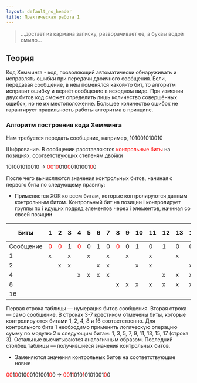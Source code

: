 ```yaml
---
layout: default_no_header
title: Практическая работа 1
---
```


> ...достает из кармана записку, разворачивает ее, а буквы водой смыло...

## Теория

Код Хемминга - код, позволяющий автоматически обнаруживать и исправлять ошибки при передачи двоичного сообщения. Если, передавая сообщение, в нём поменялся какой-то бит, то алгоритм исправит ошибку и вернёт сообщение в исходном виде. При измении двух битов код сможет определить лишь количество совершённых ошибок, но не их местоположение. Большее количество ошибок не гарантирует правильность работы алгоритма в принципе.

### Алгоритм построения кода Хемминга
Нам требуется передать сообщение, например,
101001010010

Шифрование.
В сообщении расставляются <span style="color:red">контрольные биты</span> на позициях, соответствующих степеням двойки

101001010010 -> <span style="color:red">0</span><span style="color:red">0</span>1<span style="color:red">0</span>010<span style="color:red">0</span>0101001<span style="color:red">0</span>0

После чего вычисляются значения контрольных битов, начиная с первого бита по следующему правилу:
- Применяется XOR ко всем битам, которые контролируются данным контрольным битом. Контрольный бит на позиции i контролирует группы по i идущих подряд элементов через i элементов, начиная со своей позиции

| Биты     | 1   | 2   | 3   | 4   | 5   | 6   | 7   | 8   | 9   | 10  | 11  | 12  | 13  | 14  | 15  | 16  | 17  | Контр. бит |
|----------|-----|-----|-----|-----|-----|-----|-----|-----|-----|-----|-----|-----|-----|-----|-----|-----|-----|------------|
| Сообщение| <span style="color:red">0</span> | <span style="color:red">0</span> | 1   | <span style="color:red">0</span> | 0   | 1   | 0   | <span style="color:red">0</span> | 0   | 1   | 0   | 1   | 0   | 0   | 1   | <span style="color:red">0</span> | 0   | -          |
| 1 | x  |     | x  |     | x  |     | x  |     | x  |     | x  |     | x  |     | x  |     | x  | <span style="color:red">0</span>          |
| 2 |     | x  | x  |     |     | x  | x  |     |     | x  | x  |     |     | x  | x  |     |     | <span style="color:red">0</span>          |
| 4 |     |     |     | x  | x  | x  | x  |     |     |     |     | x  | x  | x  | x  |     |     | <span style="color:red">1</span>          |
| 8 |     |     |     |     |     |     |     | x  | x  | x  | x  | x  | x  | x  | x  |     |     | <span style="color:red">1</span>          |
| 16|     |     |     |     |     |     |     |     |     |     |     |     |     |     |     | x  | x  | <span style="color:red">0</span>          |

Первая строка таблицы — нумерация битов сообщения. Вторая строка — само сообщение. В строках 3-7 крестиком отмечены биты, которые контролируются  битами 1, 2, 4, 8 и 16 соответственно.
Для контрольного бита 1 необходимо применить логическую операцию сумму по модулю 2 к следующим битам: 1, 3, 5, 7, 9, 11, 13, 15, 17 (строка 3). Остальные высчитываются аналогичным образом. Последний столбец таблицы — получившиеся значения контрольных битов.

- Заменяются значения контрольных битов на соответствующие новые

<span style="color:red">0</span><span style="color:red">0</span>1<span style="color:red">0</span>010<span style="color:red">0</span>0101001<span style="color:red">0</span>0 ->
<span style="color:red">0</span><span style="color:red">0</span>1<span style="color:red">1</span>010<span style="color:red">1</span>0101001<span style="color:red">0</span>0
